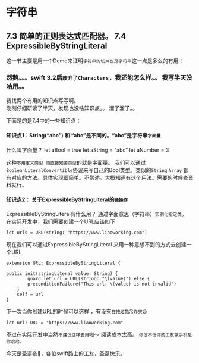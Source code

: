 # 字符串

## 7.3 简单的正则表达式匹配器。  7.4 ExpressibleByStringLiteral
这一节主要是用一个Demo来证明```字符串的切片也是字符串```这一点是多么的有用！
### 然鹅。。。swift 3.2后```废弃了Characters```，我还能怎么样。。 我写半天没啥用。。
我找两个有用的知识点写写啊。   
刚刚仔细研读了半天，发现也没啥知识点。。 溜了溜了。。

下面是的是7.4中的一些知识点：
#### 知识点1：String(“abc”) 和 “abc”是不同的。“abc”是字符串```字面量```
什么叫字面量？
let aBool = true
let aString = “abc”
let aNumber = 3

这种```不用定义类型 而直接知道类型```的就是字面量。
我们可以通过```BooleanLiteralConvertible```协议来写自己的Bool类型。类似的```String``` ```Array``` 都有对应的方法。具体实现很简单。不赘述。大概知道有这个用法。需要的时候查资料就行。

#### 知识点2： 关于ExpressibleByStringLiteral的```骚操作```
ExpressibleByStringLiteral有什么用？
通过字面意思（字符串）```实例化指定类```。
在实际开发中，我们需要创建一个URL应该如下

	let urls = URL(string: "https://www.liaoworking.com")

现在我们可以通过ExpressibleByStringLiteral 来用一种意想不到的方式去创建一个URL

	extension URL: ExpressibleByStringLiteral {
    
	public init(stringLiteral value: String) {
    		guard let url = URL(string: "\(value)") else {
        	preconditionFailure("This url: \(value) is not invalid")
    	}
    	self = url
	}

 下一次当你创建URL的时候可以这样 ，有没有```狂拽炫酷吊炸天😄```
 
	let url: URL = "https://www.liaoworking.com"

不过在实际开发中当然```不建议这样去用```啦～ 阅读成本太高。
```你信不信你的工友拿手机抡你哈哈。```

今天是圣诞夜🎄，各位swift路上的工友，圣诞快乐。





